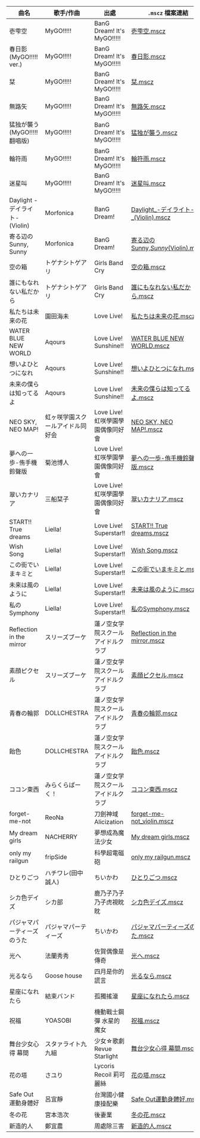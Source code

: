 | 曲名 | 歌手/作曲 | 出處 | `.mscz` 檔案連結 | `.pdf` 檔案連結 |
| --- | --- | --- | --- | --- |
| 壱雫空 | MyGO!!!!! | BanG Dream! It's MyGO!!!!! | [壱雫空.mscz](./MyGO%21%21%21%21%21/%E5%A3%B1%E9%9B%AB%E7%A9%BA/%E5%A3%B1%E9%9B%AB%E7%A9%BA.mscz) | [壱雫空.pdf](./MyGO%21%21%21%21%21/%E5%A3%B1%E9%9B%AB%E7%A9%BA/%E5%A3%B1%E9%9B%AB%E7%A9%BA.pdf) |
| 春日影 (MyGO!!!!! ver.) | MyGO!!!!! | BanG Dream! It's MyGO!!!!! | [春日影.mscz](./MyGO%21%21%21%21%21/%E6%98%A5%E6%97%A5%E5%BD%B1%20%28MyGO%21%21%21%21%21%20ver.%29/%E6%98%A5%E6%97%A5%E5%BD%B1.mscz) | [春日影.pdf](./MyGO%21%21%21%21%21/%E6%98%A5%E6%97%A5%E5%BD%B1%20%28MyGO%21%21%21%21%21%20ver.%29/%E6%98%A5%E6%97%A5%E5%BD%B1.pdf) |
| 栞 | MyGO!!!!! | BanG Dream! It's MyGO!!!!! | [栞.mscz](./MyGO%21%21%21%21%21/%E6%A0%9E/%E6%A0%9E.mscz) | [栞.pdf](./MyGO%21%21%21%21%21/%E6%A0%9E/%E6%A0%9E.pdf) |
| 無路矢 | MyGO!!!!! | BanG Dream! It's MyGO!!!!! | [無路矢.mscz](./MyGO%21%21%21%21%21/%E7%84%A1%E8%B7%AF%E7%9F%A2/%E7%84%A1%E8%B7%AF%E7%9F%A2.mscz) | [無路矢.pdf](./MyGO%21%21%21%21%21/%E7%84%A1%E8%B7%AF%E7%9F%A2/%E7%84%A1%E8%B7%AF%E7%9F%A2.pdf) |
| 猛独が襲う (MyGO!!!!!翻唱版) | MyGO!!!!! | BanG Dream! It's MyGO!!!!! | [猛独が襲う.mscz](./MyGO%21%21%21%21%21/%E7%8C%9B%E7%8B%AC%E3%81%8C%E8%A5%B2%E3%81%86%20%28MyGO%21%21%21%21%21%E7%BF%BB%E5%94%B1%E7%89%88%29/%E7%8C%9B%E7%8B%AC%E3%81%8C%E8%A5%B2%E3%81%86.mscz) | [猛独が襲う.pdf](./MyGO%21%21%21%21%21/%E7%8C%9B%E7%8B%AC%E3%81%8C%E8%A5%B2%E3%81%86%20%28MyGO%21%21%21%21%21%E7%BF%BB%E5%94%B1%E7%89%88%29/%E7%8C%9B%E7%8B%AC%E3%81%8C%E8%A5%B2%E3%81%86.pdf) |
| 輪符雨 | MyGO!!!!! | BanG Dream! It's MyGO!!!!! | [輪符雨.mscz](./MyGO%21%21%21%21%21/%E8%BC%AA%E7%AC%A6%E9%9B%A8/%E8%BC%AA%E7%AC%A6%E9%9B%A8.mscz) | [輪符雨.pdf](./MyGO%21%21%21%21%21/%E8%BC%AA%E7%AC%A6%E9%9B%A8/%E8%BC%AA%E7%AC%A6%E9%9B%A8.pdf) |
| 迷星叫 | MyGO!!!!! | BanG Dream! It's MyGO!!!!! | [迷星叫.mscz](./MyGO%21%21%21%21%21/%E8%BF%B7%E6%98%9F%E5%8F%AB/%E8%BF%B7%E6%98%9F%E5%8F%AB.mscz) | [迷星叫.pdf](./MyGO%21%21%21%21%21/%E8%BF%B7%E6%98%9F%E5%8F%AB/%E8%BF%B7%E6%98%9F%E5%8F%AB.pdf) |
| Daylight -デイライト- (Violin) | Morfonica | BanG Dream! | [Daylight_-デイライト-_(Violin).mscz](./Morfonica/Daylight%20-%E3%83%87%E3%82%A4%E3%83%A9%E3%82%A4%E3%83%88-%20%28Violin%29/Daylight_-%E3%83%87%E3%82%A4%E3%83%A9%E3%82%A4%E3%83%88-_%28Violin%29.mscz) | [Daylight_-デイライト-_(Violin).pdf](./Morfonica/Daylight%20-%E3%83%87%E3%82%A4%E3%83%A9%E3%82%A4%E3%83%88-%20%28Violin%29/Daylight_-%E3%83%87%E3%82%A4%E3%83%A9%E3%82%A4%E3%83%88-_%28Violin%29.pdf) |
| 寄る辺のSunny, Sunny | Morfonica | BanG Dream! | [寄る辺のSunny,_Sunny_(Violin).mscz](./Morfonica/%E5%AF%84%E3%82%8B%E8%BE%BA%E3%81%AESunny%2C%20Sunny/%E5%AF%84%E3%82%8B%E8%BE%BA%E3%81%AESunny%2C_Sunny_%28Violin%29.mscz) | [寄る辺のSunny,_Sunny_(Violin).pdf](./Morfonica/%E5%AF%84%E3%82%8B%E8%BE%BA%E3%81%AESunny%2C%20Sunny/%E5%AF%84%E3%82%8B%E8%BE%BA%E3%81%AESunny%2C_Sunny_%28Violin%29.pdf) |
| 空の箱 | トゲナシトゲアリ | Girls Band Cry | [空の箱.mscz](./Girls%20Band%20Cry/%E7%A9%BA%E3%81%AE%E7%AE%B1/%E7%A9%BA%E3%81%AE%E7%AE%B1.mscz) | [空の箱.pdf](./Girls%20Band%20Cry/%E7%A9%BA%E3%81%AE%E7%AE%B1/%E7%A9%BA%E3%81%AE%E7%AE%B1.pdf) |
| 誰にもなれない私だから | トゲナシトゲアリ | Girls Band Cry | [誰にもなれない私だから.mscz](./Girls%20Band%20Cry/%E8%AA%B0%E3%81%AB%E3%82%82%E3%81%AA%E3%82%8C%E3%81%AA%E3%81%84%E7%A7%81%E3%81%A0%E3%81%8B%E3%82%89/%E8%AA%B0%E3%81%AB%E3%82%82%E3%81%AA%E3%82%8C%E3%81%AA%E3%81%84%E7%A7%81%E3%81%A0%E3%81%8B%E3%82%89.mscz) | [誰にもなれない私だから.pdf](./Girls%20Band%20Cry/%E8%AA%B0%E3%81%AB%E3%82%82%E3%81%AA%E3%82%8C%E3%81%AA%E3%81%84%E7%A7%81%E3%81%A0%E3%81%8B%E3%82%89/%E8%AA%B0%E3%81%AB%E3%82%82%E3%81%AA%E3%82%8C%E3%81%AA%E3%81%84%E7%A7%81%E3%81%A0%E3%81%8B%E3%82%89.pdf) |
| 私たちは未来の花 | 園田海未 | Love Live! | [私たちは未来の花.mscz](./%CE%BC%27s/%E7%A7%81%E3%81%9F%E3%81%A1%E3%81%AF%E6%9C%AA%E6%9D%A5%E3%81%AE%E8%8A%B1/%E7%A7%81%E3%81%9F%E3%81%A1%E3%81%AF%E6%9C%AA%E6%9D%A5%E3%81%AE%E8%8A%B1.mscz) | [私たちは未来の花.pdf](./%CE%BC%27s/%E7%A7%81%E3%81%9F%E3%81%A1%E3%81%AF%E6%9C%AA%E6%9D%A5%E3%81%AE%E8%8A%B1/%E7%A7%81%E3%81%9F%E3%81%A1%E3%81%AF%E6%9C%AA%E6%9D%A5%E3%81%AE%E8%8A%B1.pdf) |
| WATER BLUE NEW WORLD | Aqours | Love Live! Sunshine!! | [WATER BLUE NEW WORLD.mscz](./Aqours/WATER%20BLUE%20NEW%20WORLD/WATER%20BLUE%20NEW%20WORLD.mscz) | [WATER BLUE NEW WORLD.pdf](./Aqours/WATER%20BLUE%20NEW%20WORLD/WATER%20BLUE%20NEW%20WORLD.pdf) |
| 想いよひとつになれ | Aqours | Love Live! Sunshine!! | [想いよひとつになれ.mscz](./Aqours/%E6%83%B3%E3%81%84%E3%82%88%E3%81%B2%E3%81%A8%E3%81%A4%E3%81%AB%E3%81%AA%E3%82%8C/%E6%83%B3%E3%81%84%E3%82%88%E3%81%B2%E3%81%A8%E3%81%A4%E3%81%AB%E3%81%AA%E3%82%8C.mscz) | [想いよひとつになれ.pdf](./Aqours/%E6%83%B3%E3%81%84%E3%82%88%E3%81%B2%E3%81%A8%E3%81%A4%E3%81%AB%E3%81%AA%E3%82%8C/%E6%83%B3%E3%81%84%E3%82%88%E3%81%B2%E3%81%A8%E3%81%A4%E3%81%AB%E3%81%AA%E3%82%8C.pdf) |
| 未来の僕らは知ってるよ | Aqours | Love Live! Sunshine!! | [未来の僕らは知ってるよ.mscz](./Aqours/%E6%9C%AA%E6%9D%A5%E3%81%AE%E5%83%95%E3%82%89%E3%81%AF%E7%9F%A5%E3%81%A3%E3%81%A6%E3%82%8B%E3%82%88/%E6%9C%AA%E6%9D%A5%E3%81%AE%E5%83%95%E3%82%89%E3%81%AF%E7%9F%A5%E3%81%A3%E3%81%A6%E3%82%8B%E3%82%88.mscz) | [未来の僕らは知ってるよ.pdf](./Aqours/%E6%9C%AA%E6%9D%A5%E3%81%AE%E5%83%95%E3%82%89%E3%81%AF%E7%9F%A5%E3%81%A3%E3%81%A6%E3%82%8B%E3%82%88/%E6%9C%AA%E6%9D%A5%E3%81%AE%E5%83%95%E3%82%89%E3%81%AF%E7%9F%A5%E3%81%A3%E3%81%A6%E3%82%8B%E3%82%88.pdf) |
| NEO SKY, NEO MAP! | 虹ヶ咲学園スクールアイドル同好会 | Love Live! 虹咲學園學園偶像同好會 | [NEO SKY, NEO MAP!.mscz](./%E8%99%B9%E3%83%B6%E5%92%B2%E5%AD%A6%E5%9C%92%E3%82%B9%E3%82%AF%E3%83%BC%E3%83%AB%E3%82%A2%E3%82%A4%E3%83%89%E3%83%AB%E5%90%8C%E5%A5%BD%E4%BC%9A/NEO%20SKY%2C%20NEO%20MAP%21/NEO%20SKY%2C%20NEO%20MAP%21.mscz) | [NEO SKY, NEO MAP!.pdf](./%E8%99%B9%E3%83%B6%E5%92%B2%E5%AD%A6%E5%9C%92%E3%82%B9%E3%82%AF%E3%83%BC%E3%83%AB%E3%82%A2%E3%82%A4%E3%83%89%E3%83%AB%E5%90%8C%E5%A5%BD%E4%BC%9A/NEO%20SKY%2C%20NEO%20MAP%21/NEO%20SKY%2C%20NEO%20MAP%21.pdf) |
| 夢への一歩-侑手機鈴聲版 | 菊池博人 | Love Live! 虹咲學園學園偶像同好會 | [夢への一歩-侑手機鈴聲版.mscz](./%E8%99%B9%E3%83%B6%E5%92%B2%E5%AD%A6%E5%9C%92%E3%82%B9%E3%82%AF%E3%83%BC%E3%83%AB%E3%82%A2%E3%82%A4%E3%83%89%E3%83%AB%E5%90%8C%E5%A5%BD%E4%BC%9A/%E5%A4%A2%E3%81%B8%E3%81%AE%E4%B8%80%E6%AD%A9-%E4%BE%91%E6%89%8B%E6%A9%9F%E9%88%B4%E8%81%B2%E7%89%88/%E5%A4%A2%E3%81%B8%E3%81%AE%E4%B8%80%E6%AD%A9-%E4%BE%91%E6%89%8B%E6%A9%9F%E9%88%B4%E8%81%B2%E7%89%88.mscz) | [夢への一歩-侑手機鈴聲版.pdf](./%E8%99%B9%E3%83%B6%E5%92%B2%E5%AD%A6%E5%9C%92%E3%82%B9%E3%82%AF%E3%83%BC%E3%83%AB%E3%82%A2%E3%82%A4%E3%83%89%E3%83%AB%E5%90%8C%E5%A5%BD%E4%BC%9A/%E5%A4%A2%E3%81%B8%E3%81%AE%E4%B8%80%E6%AD%A9-%E4%BE%91%E6%89%8B%E6%A9%9F%E9%88%B4%E8%81%B2%E7%89%88/%E5%A4%A2%E3%81%B8%E3%81%AE%E4%B8%80%E6%AD%A9-%E4%BE%91%E6%89%8B%E6%A9%9F%E9%88%B4%E8%81%B2%E7%89%88.pdf) |
| 翠いカナリア | 三船栞子 | Love Live! 虹咲學園學園偶像同好會 | [翠いカナリア.mscz](./%E8%99%B9%E3%83%B6%E5%92%B2%E5%AD%A6%E5%9C%92%E3%82%B9%E3%82%AF%E3%83%BC%E3%83%AB%E3%82%A2%E3%82%A4%E3%83%89%E3%83%AB%E5%90%8C%E5%A5%BD%E4%BC%9A/%E7%BF%A0%E3%81%84%E3%82%AB%E3%83%8A%E3%83%AA%E3%82%A2/%E7%BF%A0%E3%81%84%E3%82%AB%E3%83%8A%E3%83%AA%E3%82%A2.mscz) | [翠いカナリア.pdf](./%E8%99%B9%E3%83%B6%E5%92%B2%E5%AD%A6%E5%9C%92%E3%82%B9%E3%82%AF%E3%83%BC%E3%83%AB%E3%82%A2%E3%82%A4%E3%83%89%E3%83%AB%E5%90%8C%E5%A5%BD%E4%BC%9A/%E7%BF%A0%E3%81%84%E3%82%AB%E3%83%8A%E3%83%AA%E3%82%A2/%E7%BF%A0%E3%81%84%E3%82%AB%E3%83%8A%E3%83%AA%E3%82%A2.pdf) |
| START!! True dreams | Liella! | Love Live! Superstar!! | [START!! True dreams.mscz](./Liella%21/START%21%21%20True%20dreams/START%21%21%20True%20dreams.mscz) | [START!! True dreams.pdf](./Liella%21/START%21%21%20True%20dreams/START%21%21%20True%20dreams.pdf) |
| Wish Song | Liella! | Love Live! Superstar!! | [Wish Song.mscz](./Liella%21/Wish%20Song/Wish%20Song.mscz) | [Wish Song.pdf](./Liella%21/Wish%20Song/Wish%20Song.pdf) |
| この街でいまキミと | Liella! | Love Live! Superstar!! | [この街でいまキミと.mscz](./Liella%21/%E3%81%93%E3%81%AE%E8%A1%97%E3%81%A7%E3%81%84%E3%81%BE%E3%82%AD%E3%83%9F%E3%81%A8/%E3%81%93%E3%81%AE%E8%A1%97%E3%81%A7%E3%81%84%E3%81%BE%E3%82%AD%E3%83%9F%E3%81%A8.mscz) | [この街でいまキミと.pdf](./Liella%21/%E3%81%93%E3%81%AE%E8%A1%97%E3%81%A7%E3%81%84%E3%81%BE%E3%82%AD%E3%83%9F%E3%81%A8/%E3%81%93%E3%81%AE%E8%A1%97%E3%81%A7%E3%81%84%E3%81%BE%E3%82%AD%E3%83%9F%E3%81%A8.pdf) |
| 未来は風のように | Liella! | Love Live! Superstar!! | [未来は風のように.mscz](./Liella%21/%E6%9C%AA%E6%9D%A5%E3%81%AF%E9%A2%A8%E3%81%AE%E3%82%88%E3%81%86%E3%81%AB/%E6%9C%AA%E6%9D%A5%E3%81%AF%E9%A2%A8%E3%81%AE%E3%82%88%E3%81%86%E3%81%AB.mscz) | [未来は風のように.pdf](./Liella%21/%E6%9C%AA%E6%9D%A5%E3%81%AF%E9%A2%A8%E3%81%AE%E3%82%88%E3%81%86%E3%81%AB/%E6%9C%AA%E6%9D%A5%E3%81%AF%E9%A2%A8%E3%81%AE%E3%82%88%E3%81%86%E3%81%AB.pdf) |
| 私のSymphony | Liella! | Love Live! Superstar!! | [私のSymphony.mscz](./Liella%21/%E7%A7%81%E3%81%AESymphony/%E7%A7%81%E3%81%AESymphony.mscz) | [私のSymphony.pdf](./Liella%21/%E7%A7%81%E3%81%AESymphony/%E7%A7%81%E3%81%AESymphony.pdf) |
| Reflection in the mirror | スリーズブーケ | 蓮ノ空女学院スクールアイドルクラブ | [Reflection in the mirror.mscz](./%E8%93%AE%E3%83%8E%E7%A9%BA%E5%A5%B3%E5%AD%A6%E9%99%A2%E3%82%B9%E3%82%AF%E3%83%BC%E3%83%AB%E3%82%A2%E3%82%A4%E3%83%89%E3%83%AB%E3%82%AF%E3%83%A9%E3%83%96/Reflection%20in%20the%20mirror/Reflection%20in%20the%20mirror.mscz) | [Reflection in the mirror.pdf](./%E8%93%AE%E3%83%8E%E7%A9%BA%E5%A5%B3%E5%AD%A6%E9%99%A2%E3%82%B9%E3%82%AF%E3%83%BC%E3%83%AB%E3%82%A2%E3%82%A4%E3%83%89%E3%83%AB%E3%82%AF%E3%83%A9%E3%83%96/Reflection%20in%20the%20mirror/Reflection%20in%20the%20mirror.pdf) |
| 素顔ピクセル | スリーズブーケ | 蓮ノ空女学院スクールアイドルクラブ | [素顔ピクセル.mscz](./%E8%93%AE%E3%83%8E%E7%A9%BA%E5%A5%B3%E5%AD%A6%E9%99%A2%E3%82%B9%E3%82%AF%E3%83%BC%E3%83%AB%E3%82%A2%E3%82%A4%E3%83%89%E3%83%AB%E3%82%AF%E3%83%A9%E3%83%96/%E7%B4%A0%E9%A1%94%E3%83%94%E3%82%AF%E3%82%BB%E3%83%AB/%E7%B4%A0%E9%A1%94%E3%83%94%E3%82%AF%E3%82%BB%E3%83%AB.mscz) | [素顔ピクセル.pdf](./%E8%93%AE%E3%83%8E%E7%A9%BA%E5%A5%B3%E5%AD%A6%E9%99%A2%E3%82%B9%E3%82%AF%E3%83%BC%E3%83%AB%E3%82%A2%E3%82%A4%E3%83%89%E3%83%AB%E3%82%AF%E3%83%A9%E3%83%96/%E7%B4%A0%E9%A1%94%E3%83%94%E3%82%AF%E3%82%BB%E3%83%AB/%E7%B4%A0%E9%A1%94%E3%83%94%E3%82%AF%E3%82%BB%E3%83%AB.pdf) |
| 青春の輪郭 | DOLLCHESTRA | 蓮ノ空女学院スクールアイドルクラブ | [青春の輪郭.mscz](./%E8%93%AE%E3%83%8E%E7%A9%BA%E5%A5%B3%E5%AD%A6%E9%99%A2%E3%82%B9%E3%82%AF%E3%83%BC%E3%83%AB%E3%82%A2%E3%82%A4%E3%83%89%E3%83%AB%E3%82%AF%E3%83%A9%E3%83%96/%E9%9D%92%E6%98%A5%E3%81%AE%E8%BC%AA%E9%83%AD/%E9%9D%92%E6%98%A5%E3%81%AE%E8%BC%AA%E9%83%AD.mscz) | [青春の輪郭.pdf](./%E8%93%AE%E3%83%8E%E7%A9%BA%E5%A5%B3%E5%AD%A6%E9%99%A2%E3%82%B9%E3%82%AF%E3%83%BC%E3%83%AB%E3%82%A2%E3%82%A4%E3%83%89%E3%83%AB%E3%82%AF%E3%83%A9%E3%83%96/%E9%9D%92%E6%98%A5%E3%81%AE%E8%BC%AA%E9%83%AD/%E9%9D%92%E6%98%A5%E3%81%AE%E8%BC%AA%E9%83%AD.pdf) |
| 飴色 | DOLLCHESTRA | 蓮ノ空女学院スクールアイドルクラブ | [飴色.mscz](./%E8%93%AE%E3%83%8E%E7%A9%BA%E5%A5%B3%E5%AD%A6%E9%99%A2%E3%82%B9%E3%82%AF%E3%83%BC%E3%83%AB%E3%82%A2%E3%82%A4%E3%83%89%E3%83%AB%E3%82%AF%E3%83%A9%E3%83%96/%E9%A3%B4%E8%89%B2/%E9%A3%B4%E8%89%B2.mscz) | [飴色.pdf](./%E8%93%AE%E3%83%8E%E7%A9%BA%E5%A5%B3%E5%AD%A6%E9%99%A2%E3%82%B9%E3%82%AF%E3%83%BC%E3%83%AB%E3%82%A2%E3%82%A4%E3%83%89%E3%83%AB%E3%82%AF%E3%83%A9%E3%83%96/%E9%A3%B4%E8%89%B2/%E9%A3%B4%E8%89%B2.pdf) |
| ココン東西 | みらくらぱーく！ | 蓮ノ空女学院スクールアイドルクラブ | [ココン東西.mscz](./%E8%93%AE%E3%83%8E%E7%A9%BA%E5%A5%B3%E5%AD%A6%E9%99%A2%E3%82%B9%E3%82%AF%E3%83%BC%E3%83%AB%E3%82%A2%E3%82%A4%E3%83%89%E3%83%AB%E3%82%AF%E3%83%A9%E3%83%96/%E3%82%B3%E3%82%B3%E3%83%B3%E6%9D%B1%E8%A5%BF/%E3%82%B3%E3%82%B3%E3%83%B3%E6%9D%B1%E8%A5%BF.mscz) | [ココン東西.pdf](./%E8%93%AE%E3%83%8E%E7%A9%BA%E5%A5%B3%E5%AD%A6%E9%99%A2%E3%82%B9%E3%82%AF%E3%83%BC%E3%83%AB%E3%82%A2%E3%82%A4%E3%83%89%E3%83%AB%E3%82%AF%E3%83%A9%E3%83%96/%E3%82%B3%E3%82%B3%E3%83%B3%E6%9D%B1%E8%A5%BF/%E3%82%B3%E3%82%B3%E3%83%B3%E6%9D%B1%E8%A5%BF.pdf) |
| forget-me-not | ReoNa | 刀劍神域Alicization | [forget-me-not_violin.mscz](./%E3%82%A2%E3%83%8B%E3%83%A1%E3%82%BD%E3%83%B3%E3%82%B0/forget-me-not/forget-me-not_violin.mscz) | [forget-me-not_violin.pdf](./%E3%82%A2%E3%83%8B%E3%83%A1%E3%82%BD%E3%83%B3%E3%82%B0/forget-me-not/forget-me-not_violin.pdf) |
| My dream girls | NACHERRY | 夢想成為魔法少女 | [My dream girls.mscz](./%E3%82%A2%E3%83%8B%E3%83%A1%E3%82%BD%E3%83%B3%E3%82%B0/My%20dream%20girls/My%20dream%20girls.mscz) | [My dream girls.pdf](./%E3%82%A2%E3%83%8B%E3%83%A1%E3%82%BD%E3%83%B3%E3%82%B0/My%20dream%20girls/My%20dream%20girls.pdf) |
| only my railgun | fripSide | 科學超電磁砲 | [only my railgun.mscz](./%E3%82%A2%E3%83%8B%E3%83%A1%E3%82%BD%E3%83%B3%E3%82%B0/only%20my%20railgun/only%20my%20railgun.mscz) | [only my railgun.pdf](./%E3%82%A2%E3%83%8B%E3%83%A1%E3%82%BD%E3%83%B3%E3%82%B0/only%20my%20railgun/only%20my%20railgun.pdf) |
| ひとりごつ | ハチワレ(田中誠人) | ちいかわ | [ひとりごつ.mscz](./%E3%82%A2%E3%83%8B%E3%83%A1%E3%82%BD%E3%83%B3%E3%82%B0/%E3%81%B2%E3%81%A8%E3%82%8A%E3%81%94%E3%81%A4/%E3%81%B2%E3%81%A8%E3%82%8A%E3%81%94%E3%81%A4.mscz) | [ひとりごつ.pdf](./%E3%82%A2%E3%83%8B%E3%83%A1%E3%82%BD%E3%83%B3%E3%82%B0/%E3%81%B2%E3%81%A8%E3%82%8A%E3%81%94%E3%81%A4/%E3%81%B2%E3%81%A8%E3%82%8A%E3%81%94%E3%81%A4.pdf) |
| シカ色デイズ | シカ部 | 鹿乃子乃子乃子虎視眈眈 | [シカ色デイズ.mscz](./%E3%82%A2%E3%83%8B%E3%83%A1%E3%82%BD%E3%83%B3%E3%82%B0/%E3%82%B7%E3%82%AB%E8%89%B2%E3%83%87%E3%82%A4%E3%82%BA/%E3%82%B7%E3%82%AB%E8%89%B2%E3%83%87%E3%82%A4%E3%82%BA.mscz) | [シカ色デイズ.pdf](./%E3%82%A2%E3%83%8B%E3%83%A1%E3%82%BD%E3%83%B3%E3%82%B0/%E3%82%B7%E3%82%AB%E8%89%B2%E3%83%87%E3%82%A4%E3%82%BA/%E3%82%B7%E3%82%AB%E8%89%B2%E3%83%87%E3%82%A4%E3%82%BA.pdf) |
| パジャマパーティーズのうた | パジャマパーティーズ | ちいかわ | [パジャマパーティーズのうた.mscz](./%E3%82%A2%E3%83%8B%E3%83%A1%E3%82%BD%E3%83%B3%E3%82%B0/%E3%83%91%E3%82%B8%E3%83%A3%E3%83%9E%E3%83%91%E3%83%BC%E3%83%86%E3%82%A3%E3%83%BC%E3%82%BA%E3%81%AE%E3%81%86%E3%81%9F/%E3%83%91%E3%82%B8%E3%83%A3%E3%83%9E%E3%83%91%E3%83%BC%E3%83%86%E3%82%A3%E3%83%BC%E3%82%BA%E3%81%AE%E3%81%86%E3%81%9F.mscz) | [パジャマパーティーズのうた.pdf](./%E3%82%A2%E3%83%8B%E3%83%A1%E3%82%BD%E3%83%B3%E3%82%B0/%E3%83%91%E3%82%B8%E3%83%A3%E3%83%9E%E3%83%91%E3%83%BC%E3%83%86%E3%82%A3%E3%83%BC%E3%82%BA%E3%81%AE%E3%81%86%E3%81%9F/%E3%83%91%E3%82%B8%E3%83%A3%E3%83%9E%E3%83%91%E3%83%BC%E3%83%86%E3%82%A3%E3%83%BC%E3%82%BA%E3%81%AE%E3%81%86%E3%81%9F.pdf) |
| 光へ | 法蘭秀秀 | 佐賀偶像是傳奇 | [光へ.mscz](./%E3%82%A2%E3%83%8B%E3%83%A1%E3%82%BD%E3%83%B3%E3%82%B0/%E5%85%89%E3%81%B8/%E5%85%89%E3%81%B8.mscz) | [光へ.pdf](./%E3%82%A2%E3%83%8B%E3%83%A1%E3%82%BD%E3%83%B3%E3%82%B0/%E5%85%89%E3%81%B8/%E5%85%89%E3%81%B8.pdf) |
| 光るなら | Goose house | 四月是你的謊言 | [光るなら.mscz](./%E3%82%A2%E3%83%8B%E3%83%A1%E3%82%BD%E3%83%B3%E3%82%B0/%E5%85%89%E3%82%8B%E3%81%AA%E3%82%89/%E5%85%89%E3%82%8B%E3%81%AA%E3%82%89.mscz) | [光るなら.pdf](./%E3%82%A2%E3%83%8B%E3%83%A1%E3%82%BD%E3%83%B3%E3%82%B0/%E5%85%89%E3%82%8B%E3%81%AA%E3%82%89/%E5%85%89%E3%82%8B%E3%81%AA%E3%82%89.pdf) |
| 星座になれたら | 結束バンド | 孤獨搖滾 | [星座になれたら.mscz](./%E3%82%A2%E3%83%8B%E3%83%A1%E3%82%BD%E3%83%B3%E3%82%B0/%E6%98%9F%E5%BA%A7%E3%81%AB%E3%81%AA%E3%82%8C%E3%81%9F%E3%82%89/%E6%98%9F%E5%BA%A7%E3%81%AB%E3%81%AA%E3%82%8C%E3%81%9F%E3%82%89.mscz) | [星座になれたら.pdf](./%E3%82%A2%E3%83%8B%E3%83%A1%E3%82%BD%E3%83%B3%E3%82%B0/%E6%98%9F%E5%BA%A7%E3%81%AB%E3%81%AA%E3%82%8C%E3%81%9F%E3%82%89/%E6%98%9F%E5%BA%A7%E3%81%AB%E3%81%AA%E3%82%8C%E3%81%9F%E3%82%89.pdf) |
| 祝福 | YOASOBI | 機動戰士鋼彈 水星的魔女 | [祝福.mscz](./%E3%82%A2%E3%83%8B%E3%83%A1%E3%82%BD%E3%83%B3%E3%82%B0/%E7%A5%9D%E7%A6%8F/%E7%A5%9D%E7%A6%8F.mscz) | [祝福.pdf](./%E3%82%A2%E3%83%8B%E3%83%A1%E3%82%BD%E3%83%B3%E3%82%B0/%E7%A5%9D%E7%A6%8F/%E7%A5%9D%E7%A6%8F.pdf) |
| 舞台少女心得 幕間 | スタァライト九九組 | 少女☆歌劇 Revue Starlight | [舞台少女心得 幕間.mscz](./%E3%82%A2%E3%83%8B%E3%83%A1%E3%82%BD%E3%83%B3%E3%82%B0/%E8%88%9E%E5%8F%B0%E5%B0%91%E5%A5%B3%E5%BF%83%E5%BE%97%20%E5%B9%95%E9%96%93/%E8%88%9E%E5%8F%B0%E5%B0%91%E5%A5%B3%E5%BF%83%E5%BE%97%20%E5%B9%95%E9%96%93.mscz) | [舞台少女心得 幕間.pdf](./%E3%82%A2%E3%83%8B%E3%83%A1%E3%82%BD%E3%83%B3%E3%82%B0/%E8%88%9E%E5%8F%B0%E5%B0%91%E5%A5%B3%E5%BF%83%E5%BE%97%20%E5%B9%95%E9%96%93/%E8%88%9E%E5%8F%B0%E5%B0%91%E5%A5%B3%E5%BF%83%E5%BE%97%20%E5%B9%95%E9%96%93.pdf) |
| 花の塔 | さユり | Lycoris Recoil 莉可麗絲 | [花の塔.mscz](./%E3%82%A2%E3%83%8B%E3%83%A1%E3%82%BD%E3%83%B3%E3%82%B0/%E8%8A%B1%E3%81%AE%E5%A1%94/%E8%8A%B1%E3%81%AE%E5%A1%94.mscz) | [花の塔.pdf](./%E3%82%A2%E3%83%8B%E3%83%A1%E3%82%BD%E3%83%B3%E3%82%B0/%E8%8A%B1%E3%81%AE%E5%A1%94/%E8%8A%B1%E3%81%AE%E5%A1%94.pdf) |
| Safe Out運動身體好 | 呂宜靜 | 台灣國小健康操配樂 | [Safe Out運動身體好.mscz](./%E5%85%B6%E4%BB%96/Safe%20Out%E9%81%8B%E5%8B%95%E8%BA%AB%E9%AB%94%E5%A5%BD/Safe%20Out%E9%81%8B%E5%8B%95%E8%BA%AB%E9%AB%94%E5%A5%BD.mscz) | [Safe Out運動身體好.pdf](./%E5%85%B6%E4%BB%96/Safe%20Out%E9%81%8B%E5%8B%95%E8%BA%AB%E9%AB%94%E5%A5%BD/Safe%20Out%E9%81%8B%E5%8B%95%E8%BA%AB%E9%AB%94%E5%A5%BD.pdf) |
| 冬の花 | 宮本浩次 | 後妻業 | [冬の花.mscz](./%E5%85%B6%E4%BB%96/%E5%86%AC%E3%81%AE%E8%8A%B1/%E5%86%AC%E3%81%AE%E8%8A%B1.mscz) | [冬の花.pdf](./%E5%85%B6%E4%BB%96/%E5%86%AC%E3%81%AE%E8%8A%B1/%E5%86%AC%E3%81%AE%E8%8A%B1.pdf) |
| 新造的人 | 鄭宜農 | 周處除三害 | [新造的人.mscz](./%E5%85%B6%E4%BB%96/%E6%96%B0%E9%80%A0%E7%9A%84%E4%BA%BA/%E6%96%B0%E9%80%A0%E7%9A%84%E4%BA%BA.mscz) | [新造的人.pdf](./%E5%85%B6%E4%BB%96/%E6%96%B0%E9%80%A0%E7%9A%84%E4%BA%BA/%E6%96%B0%E9%80%A0%E7%9A%84%E4%BA%BA.pdf) |
